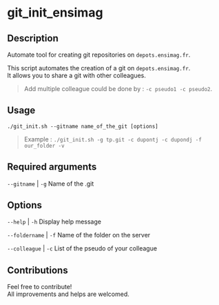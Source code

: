 # git_init_ensimag

## Description
Automate tool for creating git repositories on `depots.ensimag.fr`.

This script automates the creation of a git on `depots.ensimag.fr`.  
It allows you to share a git with other colleagues.
> Add multiple colleague could be done by : `-c pseudo1 -c pseudo2`.

## Usage
`./git_init.sh --gitname name_of_the_git [options]`
> Example : `./git_init.sh -g tp.git -c dupontj -c dupondj -f our_folder -v`

## Required arguments
`--gitname` | `-g`       Name of the .git

## Options
`--help` | `-h`        Display help message

`--foldername` | `-f`    Name of the folder on the server

`--colleague` | `-c`     List of the pseudo of your colleague

## Contributions
Feel free to contribute!  
All improvements and helps are welcomed.
